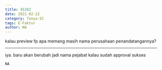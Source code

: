 ```yaml
---
title: 45282
date: 2021-02-22
category: Tanya-SC
tags: E-Faktur
author: NA
---
```


kalau preview fp apa memang masih nama perusahaan penandatangannya?

---

iya. baru akan berubah jadi nama pejabat kalau sudah approval sukses

`NA`
